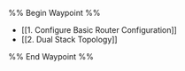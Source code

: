 %% Begin Waypoint %%
- [[1. Configure Basic Router Configuration]]
- [[2. Dual Stack Topology]]

%% End Waypoint %%

